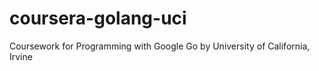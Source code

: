 # coursera-golang-uci
Coursework for Programming with Google Go by University of California, Irvine
